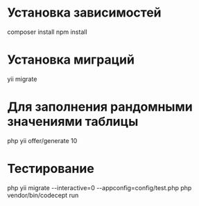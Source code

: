 # Установка зависимостей
composer install 
npm install

# Установка миграций 
yii migrate

# Для заполнения рандомными значениями таблицы 
php yii offer/generate 10

# Тестирование
php yii migrate --interactive=0 --appconfig=config/test.php
php vendor/bin/codecept run